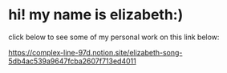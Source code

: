 # hi! my name is elizabeth:) 
click below to see some of my personal work on this link below:

https://complex-line-97d.notion.site/elizabeth-song-5db4ac539a9647fcba2607f713ed4011
